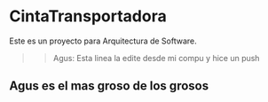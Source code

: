 # CintaTransportadora
Este es un proyecto para Arquitectura de Software.


>> Agus: Esta linea la edite desde mi compu y hice un push
  ## Agus es el mas groso de los grosos 
